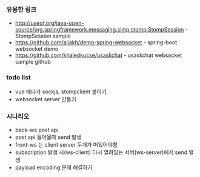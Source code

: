 ### 유용한 링크
- http://useof.org/java-open-source/org.springframework.messaging.simp.stomp.StompSession - StompSession sample
- https://github.com/aliakh/demo-spring-websocket - spring-boot websocket demo
- https://github.com/khaledkucse/usaskchat - usaskchat websocket sample github

### todo list
- vue 에다가 sockjs, stompclient 붙이기
- websocket server 만들기


### 시나리오
- back-ws post api
- post api 들어올때 send 발생
- front-ws 는 client server 두개가 떠있어야함
- subscription 발생 시(ws-client) 다시 열려있는 서버(ws-server)에서 send 발생
- payload encoding 문제 해결하기